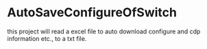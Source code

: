 # AutoSaveConfigureOfSwitch
this project will read a excel file to auto download configure and cdp information etc., to a txt file.
